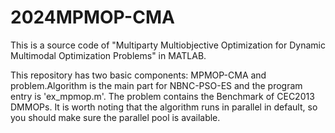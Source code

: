 # 2024MPMOP-CMA

This is a source code of "Multiparty Multiobjective Optimization for Dynamic Multimodal Optimization Problems" in MATLAB.

This repository has two basic components: MPMOP-CMA and problem.Algorithm is the main part for NBNC-PSO-ES and the program entry is 'ex_mpmop.m'. The problem contains the Benchmark of CEC2013 DMMOPs. It is worth noting that the algorithm runs in parallel in default, so you should make sure the parallel pool is available. 
